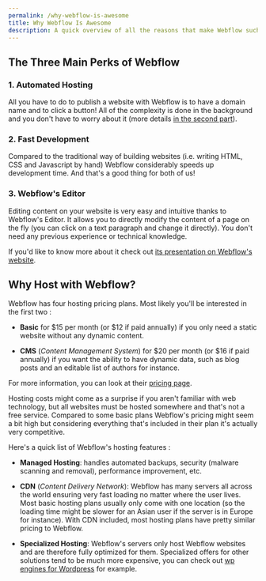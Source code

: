 ```yaml
---
permalink: /why-webflow-is-awesome
title: Why Webflow Is Awesome
description: A quick overview of all the reasons that make Webflow such a great tool!
---
```



<a name="three-main-perks"/>

## The Three Main Perks of Webflow



### 1. Automated Hosting



All you have to do to publish a website with Webflow is to have a domain name and to click a button! All of the complexity is done in the background and you don't have to worry about it (more details [in the second part](#why-host-with-webflow)).



### 2. Fast Development



Compared to the traditional way of building websites (i.e. writing HTML, CSS and Javascript by hand) Webflow considerably speeds up development time. And that's a good thing for both of us!



### 3. Webflow's Editor



Editing content on your website is very easy and intuitive thanks to Webflow's Editor. It allows you to directly modify the content of a page on the fly (you can click on a text paragraph and change it directly). You don't need any previous experience or technical knowledge.



If you'd like to know more about it check out [its presentation on Webflow's website](https://webflow.com/editor).



<a name="why-host-with-webflow"/>

## Why Host with Webflow?



Webflow has four hosting pricing plans. Most likely you'll be interested in the first two :



- **Basic** for $15 per month (or $12 if paid annually) if you only need a static website without any dynamic content.

- **CMS** (*Content Management System*) for $20 per month (or $16 if paid annually) if you want the ability to have dynamic data, such as blog posts and an editable list of authors for instance.



For more information, you can look at their [pricing page](https://webflow.com/pricing).



Hosting costs might come as a surprise if you aren't familiar with web technology, but all websites must be hosted somewhere and that's not a free service. Compared to some basic plans Webflow's pricing might seem a bit high but considering everything that's included in their plan it's actually very competitive.



Here's a quick list of Webflow's hosting features :




-  **Managed Hosting**: handles automated backups, security (malware scanning and removal), performance improvement, etc.



-  **CDN** (*Content Delivery Network*): Webflow has many servers all across the world ensuring very fast loading no matter where the user lives. Most basic hosting plans usually only come with one location (so the loading time might be slower for an Asian user if the server is in Europe for instance). With CDN included, most hosting plans have pretty similar pricing to Webflow.



-  **Specialized Hosting**: Webflow's servers only host Webflow websites and are therefore fully optimized for them. Specialized offers for other solutions tend to be much more expensive, you can check out [wp engines for Wordpress](https://wpengine.com/plans/) for example.